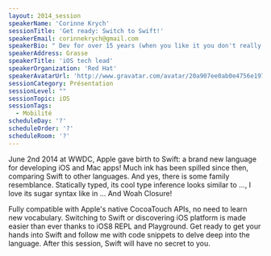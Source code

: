 ```yaml
---
layout: 2014_session
speakerName: 'Corinne Krych'
sessionTitle: 'Get ready: Switch to Swift!'
speakerEmail: corinnekrych@gmail.com
speakerBio: " Dev for over 15 years (when you like it you don't really count), I never go too far from coding.\n Polyglot by heart (going beyond the JVM) and addicted to clean code, I like to share and exchange ideas in \nuser groups or conferences. Those days, mobile is my playground, AeroGear my open source family and iOS my platform by heart."
speakerAddress: Grasse
speakerTitle: 'iOS tech lead'
speakerOrganization: 'Red Hat'
speakerAvatarUrl: 'http://www.gravatar.com/avatar/20a907ee0ab0e4756e19727209d0ac64?size=200&default=mm'
sessionCategory: Présentation
sessionLevel: ""
sessionTopic: iOS
sessionTags:
  - Mobilité
scheduleDay: '?'
scheduleOrder: '?'
scheduleRoom: '?'
---
```


June 2nd 2014 at WWDC, Apple gave birth to Swift: a brand new language for developing iOS and Mac apps! Much ink has been spilled since then, comparing Swift to other languages. And yes, there is some family resemblance. Statically typed, its cool type inference looks similar to ..., I love its sugar syntax like in ... And Woah Closure!

Fully compatible with Apple's native CocoaTouch APIs, no need to learn new vocabulary. Switching to Swift or discovering iOS platform is made easier than ever thanks to iOS8 REPL and Playground. Get ready to get your hands into Swift and follow me with code snippets to delve deep into the language. After this session, Swift will have no secret to you.

